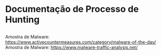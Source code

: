 # Documentação de Processo de Hunting

##

Amostra de Malware: https://www.activecountermeasures.com/category/malware-of-the-day/
Amostra de Malware: https://www.malware-traffic-analysis.net/
